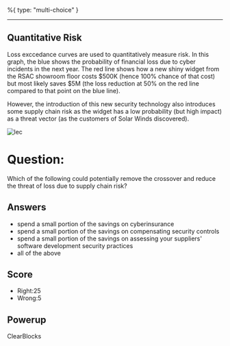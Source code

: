 %{
 type: "multi-choice"
}

---
## Quantitative Risk
Loss exccedance curves are used
to quantitatively measure risk.
In this graph, the blue shows the probability
of financial loss due to cyber incidents
in the next year.
The red line shows how a new shiny widget
from the RSAC showroom floor costs $500K
(hence 100% chance of that cost) but
most likely saves $5M
(the loss reduction at 50% on the red line compared
to that point on the blue line).

However, the introduction of this new security technology
also introduces some supply chain risk as the widget has
a low probability (but high impact) as a threat vector
(as the customers of Solar Winds discovered).

![lec](/images/lossExceed3.png)

# Question:
Which of the following could potentially
remove the crossover and reduce
the threat of loss due to supply chain risk?

## Answers
- spend a small portion of the savings on cyberinsurance
- spend a small portion of the savings on compensating security controls
- spend a small portion of the savings on assessing your suppliers' software development security practices
- all of the above

## Score
- Right:25
- Wrong:5

## Powerup
ClearBlocks
